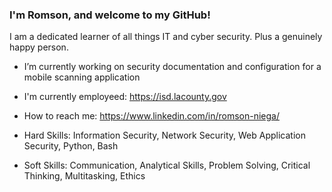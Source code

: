 ### I'm Romson, and welcome to my GitHub!

I am a dedicated learner of all things IT and cyber security. Plus a genuinely happy person.

- I’m currently working on security documentation and configuration for a mobile scanning application 
- I'm currently employeed: https://isd.lacounty.gov
- How to reach me: https://www.linkedin.com/in/romson-niega/
  
- Hard Skills: Information Security, Network Security, Web Application Security, Python, Bash
- Soft Skills: Communication, Analytical Skills, Problem Solving, Critical Thinking, Multitasking, Ethics
<!--
**Romson-Niega/romson-niega** is a ✨ _special_ ✨ repository because its `README.md` (this file) appears on your GitHub profile.

Here are some ideas to get you started:

- 🔭 I’m currently working on ...
- 🌱 I’m currently learning ...
- 👯 I’m looking to collaborate on ...
- 🤔 I’m looking for help with ...
- 💬 Ask me about ...
- 📫 How to reach me: ...
- 😄 Pronouns: ...
- ⚡ Fun fact: ...
-->
